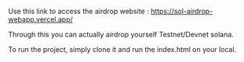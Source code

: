 Use this link to access the airdrop website : https://sol-airdrop-webapp.vercel.app/

Through this you can actually airdrop yourself Testnet/Devnet solana.

To run the project, simply clone it and run the index.html on your local.